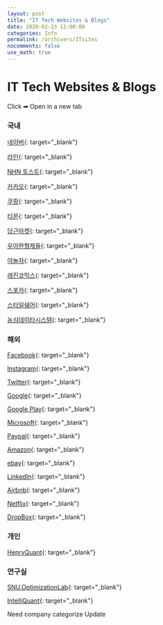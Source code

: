 ```yaml
---
layout: post
title: "IT Tech Websites & Blogs"
date: 2020-02-23 11:00:00
categories: Info
permalink: /archivers/ITsites
nocomments: false
use_math: true
---
```


# IT Tech Websites & Blogs

Click ➡ Open in a new tab

### 국내

[네이버](https://d2.naver.com/home){: target="\_blank"}

[라인](https://engineering.linecorp.com/ko/blog/){: target="\_blank"}

[NHN 토스트](https://meetup.toast.com/){: target="\_blank"}

[카카오](https://tech.kakao.com/){: target="\_blank"}

[쿠팡](https://medium.com/coupang-tech){: target="\_blank"}

[티몬](https://tmondev.blog.me/){: target="\_blank"}

[당근마켓](https://medium.com/daangn){: target="\_blank"}

[우아한형제들](https://woowabros.github.io/){: target="\_blank"}

[야놀자](https://yanolja.github.io/){: target="\_blank"}

[레진코믹스](https://tech.lezhin.com/){: target="\_blank"}

[스포카](https://spoqa.github.io/){: target="\_blank"}

[스타일쉐어](https://medium.com/styleshare){: target="\_blank"}

[농심데이타시스템](https://tech.cloud.nongshim.co.kr/techblog/){: target="\_blank"}

### 해외

[Facebook](https://engineering.fb.com/){: target="\_blank"}

[Instagram](https://engineering.instagram.com/){: target="\_blank"}

[Twitter](https://blog.twitter.com/engineering/en_us.html){: target="\_blank"}

[Google](https://developers.googleblog.com/){: target="\_blank"}

[Google Play](https://medium.com/googleplaydev){: target="\_blank"}

[Microsoft](https://techcommunity.microsoft.com/t5/custom/page/page-id/Blogs){: target="\_blank"}

[Paypal](https://www.paypal-engineering.com/){: target="\_blank"}

[Amazon](https://developer.amazon.com/blogs){: target="\_blank"}

[ebay](https://www.ebayinc.com/stories/blogs/tech/){: target="\_blank"}

[LinkedIn](https://engineering.linkedin.com/blog){: target="\_blank"}

[Airbnb](https://medium.com/airbnb-engineering){: target="\_blank"}

[Netflix](https://medium.com/netflix-techblog){: target="\_blank"}

[DropBox](https://blogs.dropbox.com/tech/){: target="\_blank"}

### 개인

[HenryQuant](http://henryquant.blogspot.com/){: target="\_blank"}

### 연구실

[SNU.OptimizationLab](https://cse.snu.ac.kr/lab/%EC%B5%9C%EC%A0%81%ED%99%94-%EB%B0%8F-%EA%B8%88%EC%9C%B5%EA%B3%B5%ED%95%99-%EC%97%B0%EA%B5%AC%EC%8B%A4){: target="\_blank"}

[IntelliQuant](https://www.intelliquant.co.kr/){: target="\_blank"}

Need company categorize Update

<!-- ![tempfirst](/assets/posts/2020-02-21-cmdcolor/tempfirst.png) -->
